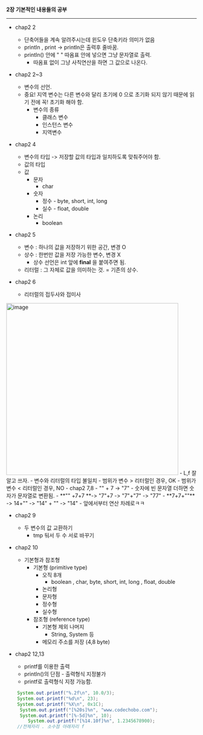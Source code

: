 **2장 기본적인 내용들의 공부**

---

- chap2 2
  - 단축어들을 계속 알려주시는데 윈도우 단축키라 의미가 없음
  - println , print -> println은 출력후 줄바꿈.
  - println() 안에 " " 따옴표 안에  넣으면 그냥 문자열로 출력.
    - 따옴표 없이 그냥 사칙연산을 하면 그 값으로 나온다.
  
- chap2 2~3
  - 변수의 선언.
  - 중요! 지역 변수는 다른 변수와 달리 초기에 0 으로 초기화 되지 않기 때문에 읽기 전에 꼭! 초기화 해야 함.
    - 변수의 종류
      - 클래스 변수
      - 인스턴스 변수
      - 지역변수 
- chap2 4
  - 변수의 타입 -> 저장할 값의 타입과 일치하도록 맞춰주어야 함.
  - 값의 타입
  - 값
    - 문자 
      - char
    - 숫자
      - 정수 - byte, short, int, long
      - 실수 - float, double
    - 논리
      - boolean
- chap2 5
  - 변수 : 하나의 값을 저장하기 위한 공간, 변경 O
  - 상수 : 한번만 값을 저장 가능한 변수, 변경 X
    - 상수 선언은 int 앞에 **final** 을 붙여주면 됨.
  - 리터럴 : 그 자체로 값을 의미하는 것. = 기존의 상수.
  
- chap2 6
  - 리터럴의 접두사와 접미사
<img width="455" alt="image" src="https://user-images.githubusercontent.com/87696004/197506022-0b4fbadd-4938-4d03-b3f9-539583f635e8.png">
  - L,f 잘 알고 쓰자.
  - 변수와 리터럴의 타입 불일치
    - 범위가 변수 > 리터럴인 경우, OK
    - 범위가 변수 < 리터럴인 경우, NO
- chap2 7,8
  - "" + 7 -> "7"
  - 숫자에 빈 문자열 더하면 숫자가 문자열로 변환됨.
  - **"" +7+7 **-> "7"+7 -> "7"+"7" -> "77"
  - **7+7+""** -> 14+"" -> "14" + "" -> "14"
  - 앞에서부터 연산 차례로ㅋㅋ

- chap2 9
  - 두 변수의 값 교환하기
    - tmp 둬서 두 수 서로 바꾸기

- chap2 10
  - 기본형과 참조형
    - 기본형 (primitive type)
      - 오직 8개
        - boolean , char, byte, short, int, long , float, double
      - 논리형
      - 문자형
      - 정수형
      - 실수형
    - 참조형 (reference type)
      - 기본형 제외 나머지
        - String, System 등
      - 메모리 주소를 저장 (4,8 byte)
- chap2 12,13
  - printf를 이용한 출력
  - println()의 단점 - 출력형식 지정불가
  - printf로 출력형식 지정 가능함.
  
``` JAVA
    System.out.printf("%.2f\n", 10.0/3);
    System.out.printf("%d\n", 23);
    System.out.printf("%X\n", 0x1C);
     System.out.printf("[%20s]%n", "www.codechobo.com");
     System.out.printf("[%-5d]%n", 10);
        System.out.printf("[%14.10f]%n", 1.2345678900);
    //전체자리 . 소수점 아래자리 f
```
